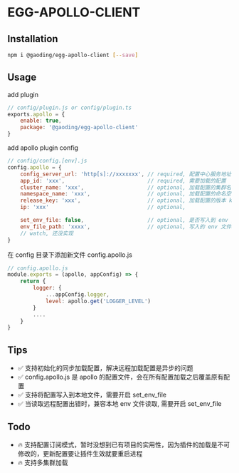 # EGG-APOLLO-CLIENT

## Installation
```bash
npm i @gaoding/egg-apollo-client [--save]
```

## Usage
add plugin
```js
// config/plugin.js or config/plugin.ts
exports.apollo = {
    enable: true,
    package: '@gaoding/egg-apollo-client'
}
```

add apollo plugin config
```js
// config/config.[env].js
config.apollo = {
    config_server_url: 'http[s]://xxxxxxx', // required, 配置中心服务地址
    app_id: 'xxx',                          // required, 需要加载的配置
    cluster_name: 'xxx',                    // optional, 加载配置的集群名称, default: 'default'
    namespace_name: 'xxx',                  // optional, 加载配置的命名空间, default: 'application'
    release_key: 'xxx',                     // optional, 加载配置的版本 key, default: ''
    ip: 'xxx'                               // optional,

    set_env_file: false,                    // optional, 是否写入到 env 文件, default: false
    env_file_path: 'xxxx',                  // optional, 写入的 env 文件路径, default: ${app.baseDir}/.env.apollo
    // watch, 还没实现
}
```

在 config 目录下添加新文件 config.apollo.js
```js
// config.apollo.js
module.exports = (apollo, appConfig) => {
    return {
        logger: {
            ...appConfig.logger,
            level: apollo.get('LOGGER_LEVEL')
        }
        ....
    }
}
```

## Tips
- ✅ 支持初始化的同步加载配置，解决远程加载配置是异步的问题
- ✅ config.apollo.js 是 apollo 的配置文件，会在所有配置加载之后覆盖原有配置
- ✅ 支持将配置写入到本地文件，需要开启 set_env_file
- ✅ 当读取远程配置出错时，兼容本地 env 文件读取, 需要开启 set_env_file

## Todo
- 🔥 支持配置订阅模式，暂时没想到已有项目的实用性，因为插件的加载是不可修改的，更新配置要让插件生效就要重启进程
- 🔥 支持多集群加载
